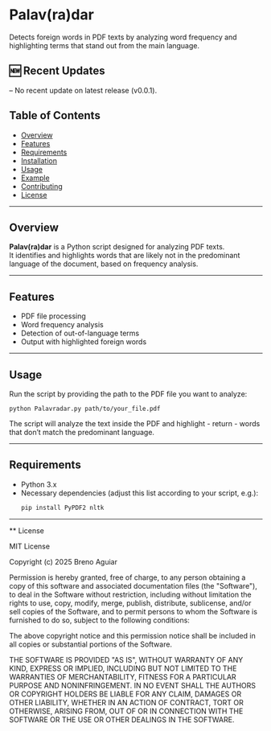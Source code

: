 # Palav(ra)dar

Detects foreign words in PDF texts by analyzing word frequency and highlighting terms that stand out from the main language.

## 🆕 Recent Updates

– No recent update on latest release (v0.0.1).

##  Table of Contents

- [Overview](#overview)  
- [Features](#features)  
- [Requirements](#requirements)  
- [Installation](#installation)  
- [Usage](#usage)  
- [Example](#example)  
- [Contributing](#contributing)  
- [License](#license)  

---

##  Overview

**Palav(ra)dar** is a Python script designed for analyzing PDF texts.  
It identifies and highlights words that are likely not in the predominant language of the document, based on frequency analysis.

---

##  Features

- PDF file processing  
- Word frequency analysis  
- Detection of out-of-language terms  
- Output with highlighted foreign words  

---

## Usage

Run the script by providing the path to the PDF file you want to analyze:

```
python Palavradar.py path/to/your_file.pdf
```
The script will analyze the text inside the PDF and highlight - return - words that don’t match the predominant language.

---

##  Requirements

- Python 3.x  
- Necessary dependencies (adjust this list according to your script, e.g.):  
  ```bash
  pip install PyPDF2 nltk

---

** License

MIT License

Copyright (c) 2025 Breno Aguiar

Permission is hereby granted, free of charge, to any person obtaining a copy
of this software and associated documentation files (the "Software"), to deal
in the Software without restriction, including without limitation the rights
to use, copy, modify, merge, publish, distribute, sublicense, and/or sell
copies of the Software, and to permit persons to whom the Software is
furnished to do so, subject to the following conditions:

The above copyright notice and this permission notice shall be included in all
copies or substantial portions of the Software.

THE SOFTWARE IS PROVIDED "AS IS", WITHOUT WARRANTY OF ANY KIND, EXPRESS OR
IMPLIED, INCLUDING BUT NOT LIMITED TO THE WARRANTIES OF MERCHANTABILITY,
FITNESS FOR A PARTICULAR PURPOSE AND NONINFRINGEMENT. IN NO EVENT SHALL THE
AUTHORS OR COPYRIGHT HOLDERS BE LIABLE FOR ANY CLAIM, DAMAGES OR OTHER
LIABILITY, WHETHER IN AN ACTION OF CONTRACT, TORT OR OTHERWISE, ARISING FROM,
OUT OF OR IN CONNECTION WITH THE SOFTWARE OR THE USE OR OTHER DEALINGS IN THE
SOFTWARE.
